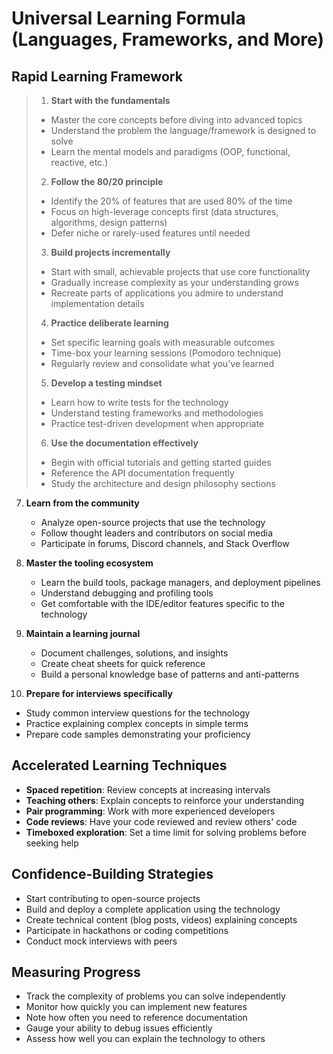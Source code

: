
# Universal Learning Formula (Languages, Frameworks, and More)

## Rapid Learning Framework

>1. **Start with the fundamentals**
>   - Master the core concepts before diving into advanced topics
>   - Understand the problem the language/framework is designed to solve
>   - Learn the mental models and paradigms (OOP, functional, reactive, etc.)
>
>2. **Follow the 80/20 principle**
>   - Identify the 20% of features that are used 80% of the time
>   - Focus on high-leverage concepts first (data structures, algorithms, design patterns)
>   - Defer niche or rarely-used features until needed
>
>3. **Build projects incrementally**
>   - Start with small, achievable projects that use core functionality
>   - Gradually increase complexity as your understanding grows
>   - Recreate parts of applications you admire to understand implementation details
>
>4. **Practice deliberate learning**
>   - Set specific learning goals with measurable outcomes
>   - Time-box your learning sessions (Pomodoro technique)
>   - Regularly review and consolidate what you've learned
>
>5. **Develop a testing mindset**
>   - Learn how to write tests for the technology
>   - Understand testing frameworks and methodologies
>   - Practice test-driven development when appropriate
>
>6. **Use the documentation effectively**
>   - Begin with official tutorials and getting started guides
>   - Reference the API documentation frequently
>   - Study the architecture and design philosophy sections

7. **Learn from the community**
   - Analyze open-source projects that use the technology
   - Follow thought leaders and contributors on social media
   - Participate in forums, Discord channels, and Stack Overflow

8. **Master the tooling ecosystem**
   - Learn the build tools, package managers, and deployment pipelines
   - Understand debugging and profiling tools
   - Get comfortable with the IDE/editor features specific to the technology

9. **Maintain a learning journal**
    - Document challenges, solutions, and insights
    - Create cheat sheets for quick reference
    - Build a personal knowledge base of patterns and anti-patterns

10. **Prepare for interviews specifically**
   - Study common interview questions for the technology
   - Practice explaining complex concepts in simple terms
   - Prepare code samples demonstrating your proficiency

## Accelerated Learning Techniques

- **Spaced repetition**: Review concepts at increasing intervals
- **Teaching others**: Explain concepts to reinforce your understanding
- **Pair programming**: Work with more experienced developers
- **Code reviews**: Have your code reviewed and review others' code
- **Timeboxed exploration**: Set a time limit for solving problems before seeking help

## Confidence-Building Strategies

- Start contributing to open-source projects
- Build and deploy a complete application using the technology
- Create technical content (blog posts, videos) explaining concepts
- Participate in hackathons or coding competitions
- Conduct mock interviews with peers

## Measuring Progress

- Track the complexity of problems you can solve independently
- Monitor how quickly you can implement new features
- Note how often you need to reference documentation
- Gauge your ability to debug issues efficiently
- Assess how well you can explain the technology to others